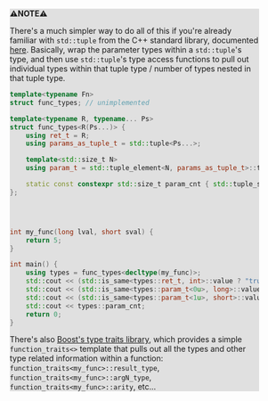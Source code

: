 <div style="margin:2em; background-color: #e0e0e0;">

<strong>⚠️NOTE️️️⚠️</strong>

There's a much simpler way to do all of this if you're already familiar with `std::tuple` from the C++ standard library, documented [here](https://stackoverflow.com/a/24948381). Basically, wrap the parameter types within a `std::tuple`'s type, and then use `std::tuple`'s type access functions to pull out individual types within that tuple type / number of types nested in that tuple type.

```c++
template<typename Fn>
struct func_types; // unimplemented

template<typename R, typename... Ps>
struct func_types<R(Ps...)> {
    using ret_t = R;
    using params_as_tuple_t = std::tuple<Ps...>;

    template<std::size_t N>
    using param_t = std::tuple_element<N, params_as_tuple_t>::type;

    static const constexpr std::size_t param_cnt { std::tuple_size<params_as_tuple_t>{} };
};




int my_func(long lval, short sval) {
    return 5;
}

int main() {
    using types = func_types<decltype(my_func)>;
    std::cout << (std::is_same<types::ret_t, int>::value ? "true" : "false") << std::endl;         // prints "true"
    std::cout << (std::is_same<types::param_t<0u>, long>::value ? "true" : "false") << std::endl;  // prints "true"
    std::cout << (std::is_same<types::param_t<1u>, short>::value ? "true" : "false") << std::endl; // prints "true"
    std::cout << types::param_cnt;
    return 0;
}
```

There's also [Boost's type traits library](https://www.boost.org/doc/libs/1_79_0/libs/type_traits/doc/html/boost_typetraits/reference/function_traits.html), which provides a simple `function_traits<>` template that pulls out all the types and other type related information within a function: `function_traits<my_func>::result_type`, `function_traits<my_func>::argN_type`, `function_traits<my_func>::arity`, etc...
</div>

